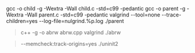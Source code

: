  gcc -o child -g -Wextra -Wall child.c -std=c99 -pedantic
 gcc -o parent -g -Wextra -Wall parent.c -std=c99 -pedantic
 valgrind --tool=none --trace-children=yes --log-file=nulgrind.%p.log ./parent
 > c++ -g -o abrw abrw.cpp
 valgrind ./abrw

> --memcheck:track-origins=yes  ./uninit2
